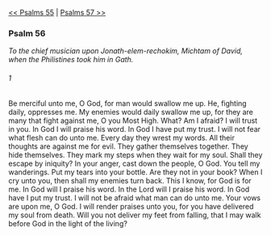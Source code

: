 [<< Psalms 55](Psalms%2055.md)  |  [Psalms 57 >>](Psalms%2057.md)

### Psalm 56

*To the chief musician upon Jonath-elem-rechokim, Michtam of David, when the Philistines took him in Gath.*

###### 1
Be merciful unto me, O God, for man would swallow me up. He, fighting daily, oppresses me. My enemies would daily swallow me up, for they are many that fight against me, O you Most High. What? Am I afraid? I will trust in you. In God I will praise his word. In God I have put my trust. I will not fear what flesh can do unto me. Every day they wrest my words. All their thoughts are against me for evil. They gather themselves together. They hide themselves. They mark my steps when they wait for my soul. Shall they escape by iniquity? In your anger, cast down the people, O God. You tell my wanderings. Put my tears into your bottle. Are they not in your book? When I cry unto you, then shall my enemies turn back. This I know, for God is for me. In God will I praise his word. In the Lord will I praise his word. In God have I put my trust. I will not be afraid what man can do unto me. Your vows are upon me, O God. I will render praises unto you, for you have delivered my soul from death. Will you not deliver my feet from falling, that I may walk before God in the light of the living?